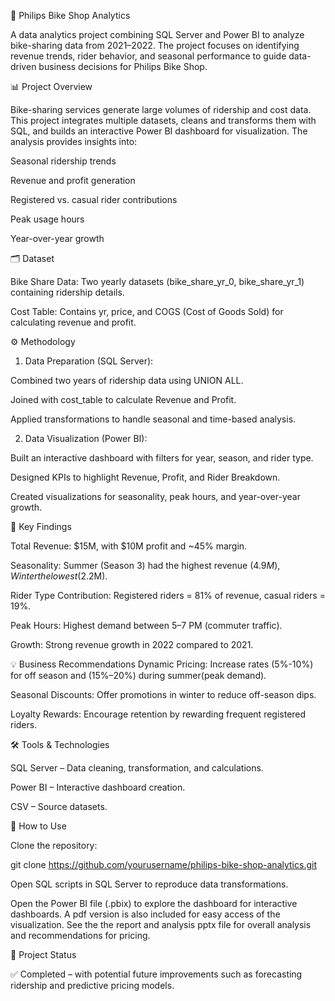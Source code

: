 🚴 Philips Bike Shop Analytics

A data analytics project combining SQL Server and Power BI to analyze bike-sharing data from 2021–2022. The project focuses on identifying revenue trends, rider behavior, and seasonal performance to guide data-driven business decisions for Philips Bike Shop.

📊 Project Overview

Bike-sharing services generate large volumes of ridership and cost data. This project integrates multiple datasets, cleans and transforms them with SQL, and builds an interactive Power BI dashboard for visualization. The analysis provides insights into:

Seasonal ridership trends

Revenue and profit generation

Registered vs. casual rider contributions

Peak usage hours

Year-over-year growth

🗂 Dataset

Bike Share Data: Two yearly datasets (bike_share_yr_0, bike_share_yr_1) containing ridership details.

Cost Table: Contains yr, price, and COGS (Cost of Goods Sold) for calculating revenue and profit.

⚙️ Methodology

1. Data Preparation (SQL Server):

Combined two years of ridership data using UNION ALL.

Joined with cost_table to calculate Revenue and Profit.

Applied transformations to handle seasonal and time-based analysis.


2. Data Visualization (Power BI):

Built an interactive dashboard with filters for year, season, and rider type.

Designed KPIs to highlight Revenue, Profit, and Rider Breakdown.

Created visualizations for seasonality, peak hours, and year-over-year growth.

🔑 Key Findings

Total Revenue: $15M, with $10M profit and ~45% margin.

Seasonality: Summer (Season 3) had the highest revenue ($4.9M), Winter the lowest ($2.2M).

Rider Type Contribution: Registered riders = 81% of revenue, casual riders = 19%.

Peak Hours: Highest demand between 5–7 PM (commuter traffic).

Growth: Strong revenue growth in 2022 compared to 2021.

💡 Business Recommendations
Dynamic Pricing: Increase rates (5%-10%) for off season and (15%–20%) during summer(peak demand).

Seasonal Discounts: Offer promotions in winter to reduce off-season dips.

Loyalty Rewards: Encourage retention by rewarding frequent registered riders.

🛠 Tools & Technologies

SQL Server – Data cleaning, transformation, and calculations.

Power BI – Interactive dashboard creation.

CSV – Source datasets.

🚀 How to Use

Clone the repository:

git clone https://github.com/yourusername/philips-bike-shop-analytics.git


Open SQL scripts in SQL Server to reproduce data transformations.

Open the Power BI file (.pbix) to explore the dashboard for interactive dashboards. A pdf version is also included for 
easy access of the visualization. 
See the the report and analysis pptx file for overall analysis and recommendations for pricing.

📌 Project Status

✅ Completed – with potential future improvements such as forecasting ridership and predictive pricing models.
